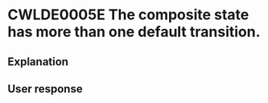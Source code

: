 # CWLDE0005E The composite state has more than one default transition.

## Explanation

## User response